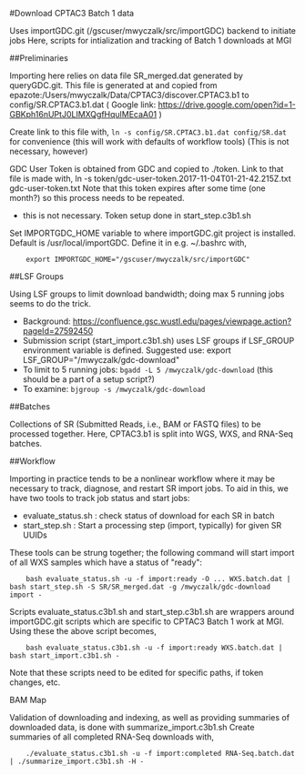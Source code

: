 #Download CPTAC3 Batch 1 data

Uses importGDC.git (/gscuser/mwyczalk/src/importGDC) backend to initiate jobs
Here, scripts for intialization and tracking of Batch 1 downloads at MGI

##Preliminaries

Importing here relies on data file SR_merged.dat generated by queryGDC.git.  This file is generated at and copied
from epazote:/Users/mwyczalk/Data/CPTAC3/discover.CPTAC3.b1 to config/SR.CPTAC3.b1.dat 
( Google link: https://drive.google.com/open?id=1-GBKph16nUPtJ0LIMXQgfHqulMEcaA01 )

Create link to this file with, `ln -s config/SR.CPTAC3.b1.dat config/SR.dat` for convenience (this will
work with defaults of workflow tools) (This is not necessary, however)

GDC User Token is obtained from GDC and copied to ./token.  Link to that file is made with,
    ln -s token/gdc-user-token.2017-11-04T01-21-42.215Z.txt gdc-user-token.txt
Note that this token expires after some time (one month?) so this process needs to be repeated.
- this is not necessary.  Token setup done in start_step.c3b1.sh

Set IMPORTGDC_HOME variable to where importGDC.git project is installed.  Default is /usr/local/importGDC.  Define it in e.g. ~/.bashrc with,
```
    export IMPORTGDC_HOME="/gscuser/mwyczalk/src/importGDC"
```

##LSF Groups

Using LSF groups to limit download bandwidth; doing max 5 running jobs seems to do the trick.
* Background: https://confluence.gsc.wustl.edu/pages/viewpage.action?pageId=27592450
* Submission script (start_import.c3b1.sh) uses LSF groups if LSF_GROUP environment variable is defined.  Suggested use:
    export LSF_GROUP="/mwyczalk/gdc-download"
* To limit to 5 running jobs: `bgadd -L 5 /mwyczalk/gdc-download`  (this should be a part of a setup script?)
* To examine: `bjgroup -s /mwyczalk/gdc-download`

##Batches

Collections of SR (Submitted Reads, i.e., BAM or FASTQ files) to be processed together.  Here, CPTAC3.b1 is split
into WGS, WXS, and RNA-Seq batches.

##Workflow

Importing in practice tends to be a nonlinear workflow where it may be necessary to track, diagnose, and restart SR import jobs.
To aid in this, we have two tools to track job status and start jobs:
* evaluate_status.sh : check status of download for each SR in batch
* start_step.sh : Start a processing step (import, typically) for given SR UUIDs

These tools can be strung together; the following command will start import of all WXS samples which have a status of "ready":
```
    bash evaluate_status.sh -u -f import:ready -O ... WXS.batch.dat | bash start_step.sh -S SR/SR_merged.dat -g /mwyczalk/gdc-download import -
```

Scripts evaluate_status.c3b1.sh and start_step.c3b1.sh are wrappers around importGDC.git scripts which are specific to CPTAC3 Batch 1 work at MGI.
Using these the above script becomes,
```
    bash evaluate_status.c3b1.sh -u -f import:ready WXS.batch.dat | bash start_import.c3b1.sh -
```
Note that these scripts need to be edited for specific paths, if token changes, etc.

BAM Map

Validation of downloading and indexing, as well as providing summaries of downloaded data, is done with summarize_import.c3b1.sh
Create summaries of all completed RNA-Seq downloads with,
```
    ./evaluate_status.c3b1.sh -u -f import:completed RNA-Seq.batch.dat | ./summarize_import.c3b1.sh -H -

```
